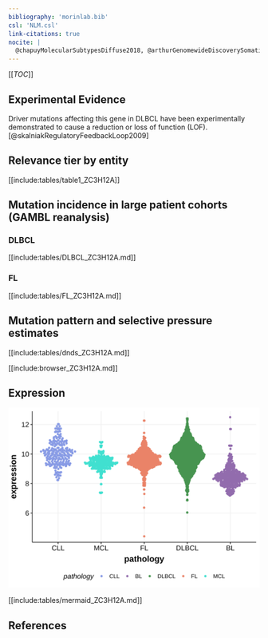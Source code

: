 ```yaml
---
bibliography: 'morinlab.bib'
csl: 'NLM.csl'
link-citations: true
nocite: |
  @chapuyMolecularSubtypesDiffuse2018, @arthurGenomewideDiscoverySomatic2018, 
---
```

[[_TOC_]]


## Experimental Evidence

Driver mutations affecting this gene in DLBCL have been experimentally demonstrated to cause a reduction or loss of function (LOF).[@skalniakRegulatoryFeedbackLoop2009]

## Relevance tier by entity

[[include:tables/table1_ZC3H12A]]

## Mutation incidence in large patient cohorts (GAMBL reanalysis)

### DLBCL
[[include:tables/DLBCL_ZC3H12A.md]]

### FL
[[include:tables/FL_ZC3H12A.md]]


## Mutation pattern and selective pressure estimates

[[include:tables/dnds_ZC3H12A.md]]

[[include:browser_ZC3H12A.md]]

## Expression
![](images/gene_expression/ZC3H12A_by_pathology.svg)
<!-- ORIGIN: arthurGenomewideDiscoverySomatic2018 -->
<!-- DLBCL: arthurGenomewideDiscoverySomatic2018 -->

[[include:tables/mermaid_ZC3H12A.md]]

## References
